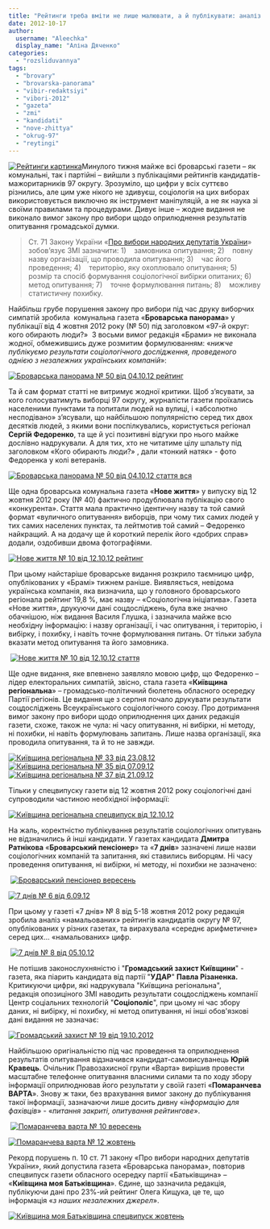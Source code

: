 ```yaml
---
title: "Рейтинги треба вміти не лише малювати, а й публікувати: аналіз ЗМІ (доповнено)"
date: 2012-10-17
author: 
  username: "Aleechka"
  display_name: "Аліна Дяченко"
categories: 
  - "rozsliduvannya"
tags: 
  - "brovary"
  - "brovarska-panorama"
  - "vibir-redaktsiyi"
  - "vibori-2012"
  - "gazeta"
  - "zmi"
  - "kandidati"
  - "nove-zhittya"
  - "okrug-97"
  - "reytingi"
---
```


[![](https://mpz.brovary.org/wp-content/uploads/2012/10/Reytingi-kartinka.jpg "Рейтинги картинка")](https://mpz.brovary.org/wp-content/uploads/2012/10/Reytingi-kartinka.jpg)Минулого тижня майже всі броварські газети – як комунальні, так і партійні – вийшли з публікаціями рейтингів кандидатів-мажоритарників 97 округу. Зрозуміло, що цифри у всіх суттєво різнились, але цим уже нікого не здивуєш, соціологія на цих виборах використовується виключно як інструмент маніпуляцій, а не як наука зі своїми правилами та процедурами. Дивує інше – жодне видання не виконало вимог закону про вибори щодо оприлюднення результатів опитування громадської думки.

> Ст. 71 Закону України «[Про вибори народних депутатів України](http://zakon1.rada.gov.ua/laws/show/4061-17/print1343213393985753)» зобов’язує ЗМІ зазначити: 1)    замовника опитування; 2)    повну назву організації, що проводила опитування; 3)    час його проведення; 4)    територію, яку охоплювало опитування; 5)    розмір та спосіб формування соціологічної вибірки опитаних; 6)    метод опитування; 7)    точне формулювання питань; 8)    можливу статистичну похибку.

Найбільш грубе порушення закону про вибори під час друку виборчих симпатій зробила  комунальна газета «**Броварська панорама**» у публікації від 4 жовтня 2012 року (№ 50) під заголовком «97-й округ: кого обирають люди?»  З восьми вимог редакція «Брами» не виконала жодної, обмежившись дуже розмитим формулюванням: «_нижче публікуємо результати соціологічного дослідження, проведеного однією з незалежних українських компаній_»:

[![](https://mpz.brovary.org/wp-content/uploads/2012/10/Brovarska-panorama-----50-vid-04.10.12-reyting.jpg "Броварська панорама № 50 від 04.10.12 рейтинг")](https://mpz.brovary.org/wp-content/uploads/2012/10/Brovarska-panorama-----50-vid-04.10.12-reyting.jpg)

Та й сам формат статті не витримує жодної критики. Щоб з’ясувати, за кого голосуватимуть виборці 97 округу, журналісти газети проїхались населеними пунктами та попитали людей на вулиці, і «абсолютно несподівано» з’ясували, що найбільшою популярністю серед тих двох десятків людей, з якими вони поспілкувались, користується регіонал **Сергій Федоренко**, та ще й усі позитивні відгуки про нього майже дослівно надрукували. А для тих, хто не читатиме цілу шпальту під заголовком «Кого обирають люди?» , дали «тонкий натяк» - фото Федоренка у колі ветеранів.

[![](https://mpz.brovary.org/wp-content/uploads/2012/10/Brovarska-panorama-----50-vid-04.10.12-stattya-vsya.jpg "Броварська панорама № 50 від 04.10.12 стаття вся")](https://mpz.brovary.org/wp-content/uploads/2012/10/Brovarska-panorama-----50-vid-04.10.12-stattya-vsya.jpg)

Ще одна броварська комунальна газета «**Нове життя**» у випуску від 12 жовтня 2012 року (№ 40) фактично продублювала публікацію свого «конкурента». Стаття мала практично ідентичну назву та той самий формат «вуличного опитування» виборців, при чому тих самих людей у тих самих населених пунктах, та лейтмотив той самий – Федоренко найкращий. А на додачу ще й короткий перелік його «добрих справ» додали, оздобивши двома фотографіями.

[![](https://mpz.brovary.org/wp-content/uploads/2012/10/Nove-zhittya-----10-vid-12.10.12-reyting.jpg "Нове життя № 10 від 12.10.12 рейтинг")](https://mpz.brovary.org/wp-content/uploads/2012/10/Nove-zhittya-----10-vid-12.10.12-reyting.jpg)

При цьому найстаріше броварське видання розкрило таємницю цифр, опублікованих у «Брамі» тижнем раніше. Виявляється, невідома українська компанія, яка визначила, що у головного броварського регіонала рейтинг 19,8 %, має назву – «Соціологічна ініціатива». Газета «Нове життя», друкуючи дані соцдосліджень, була вже значно обачнішою, ніж видання Василя Глушка, і зазначила майже всю необхідну інформацію: і назву організації, і час опитування, і територію, і вибірку, і похибку, і навіть точне формулювання питань. От тільки забула вказати метод опитування та його замовника.

 [![](https://mpz.brovary.org/wp-content/uploads/2012/10/Nove-zhittya-----10-vid-12.10.12-stattya.jpg "Нове життя № 10 від 12.10.12 стаття")](https://mpz.brovary.org/wp-content/uploads/2012/10/Nove-zhittya-----10-vid-12.10.12-stattya.jpg)

Ще одне видання, яке впевнено заявляло мовою цифр, що Федоренко – лідер електоральних симпатій, звісно, стала газета «**Київщина регіональна**» – громадсько-політичний бюлетень обласного осередку Партії регіонів. Це видання ще з серпня почало друкувати результати соцдосліджень Всеукраїнського соціологічного союзу. Про дотримання вимог закону про вибори щодо оприлюднення цих даних редакція газети, схоже, також не чула: ні часу опитування, ні вибірки, ні методу, ні похибки, ні навіть формулювань запитань. Лише назва організації, яка проводила опитування, та й то не завжди.

[![](https://mpz.brovary.org/wp-content/uploads/2012/10/Kiyivshhina-regionalna-----33-vid-23.08.12.jpg "Київщина регіональна № 33 від 23.08.12")](https://mpz.brovary.org/wp-content/uploads/2012/10/Kiyivshhina-regionalna-----33-vid-23.08.12.jpg) [![](https://mpz.brovary.org/wp-content/uploads/2012/10/Kiyivshhina-regionalna-----35-vid-07.09.12.jpg "Київщина регіональна № 35 від 07.09.12")](https://mpz.brovary.org/wp-content/uploads/2012/10/Kiyivshhina-regionalna-----35-vid-07.09.12.jpg)  [![](https://mpz.brovary.org/wp-content/uploads/2012/10/Kiyivshhina-regionalna-----37-vid-21.09.12.jpg "Київщина регіональна № 37 від 21.09.12")](https://mpz.brovary.org/wp-content/uploads/2012/10/Kiyivshhina-regionalna-----37-vid-21.09.12.jpg)

Тільки у спецвипуску газети від 12 жовтня 2012 року соціологічні дані супроводили частиною необхідної інформації:

[![](https://mpz.brovary.org/wp-content/uploads/2012/10/Kiyivshhina-regionalna-spetsvipusk-vid-12.10.12.jpg "Київщина регіональна спецвипуск від 12.10.12")](https://mpz.brovary.org/wp-content/uploads/2012/10/Kiyivshhina-regionalna-spetsvipusk-vid-12.10.12.jpg)

На жаль, коректністю публікування результатів соціологічних опитувань не відзначились й інші кандидати. У газетах кандидата **Дмитра Ратнікова** «**Броварський пенсіонер**» та «**7 днів**» зазначені лише назви соціологічних компаній та запитання, які ставились виборцям. Ні часу проведення опитування, ні вибірки, ні методу, ні похибки не зазначено:

 [![](https://mpz.brovary.org/wp-content/uploads/2012/10/Brovarskiy-pensioner-veresen.jpg "Броварський пенсіонер вересень")](https://mpz.brovary.org/wp-content/uploads/2012/10/Brovarskiy-pensioner-veresen.jpg)

[![](https://mpz.brovary.org/wp-content/uploads/2012/10/7-dniv-----6-vid-6.09.12.jpg "7 днів № 6 від 6.09.12")](https://mpz.brovary.org/wp-content/uploads/2012/10/7-dniv-----6-vid-6.09.12.jpg)

При цьому у газеті «7 днів» № 8 від 5-18 жовтня 2012 року редакція зробила аналіз «намальованих» рейтингів кандидатів округу № 97, опублікованих у різних газетах, та вирахувала «середнє арифметичне» серед цих… «намальованих» цифр.

 [![](https://mpz.brovary.org/wp-content/uploads/2012/10/7-dniv-----8-vid-05.10.12.jpg "7 днів № 8 від 05.10.12")](https://mpz.brovary.org/wp-content/uploads/2012/10/7-dniv-----8-vid-05.10.12.jpg)

Не потішив законослухняністю і "**Громадський захист Київщини**" - газета, яка піарить кандидата від партії "**УДАР**" **Павла Різаненка.** Критикуючи цифри, які надрукувала "Київщина регіональна", редакція опозиціного ЗМІ наводить результати соцдосліджень компанії Центр соціальних технологій "**Соціополіс**", при цьому ні час збору даних, ні вибірку, ні похибку, ні метод опитування, ні інші обов'язкові дані видання не зазначає:

[![](https://mpz.brovary.org/wp-content/uploads/2012/10/Gromadskiy-zahist-----19-vid-19.10.2012.jpg "Громадський захист № 19 від 19.10.2012")](https://mpz.brovary.org/wp-content/uploads/2012/10/Gromadskiy-zahist-----19-vid-19.10.2012.jpg)

Найбільшою оригінальністю під час проведення та оприлюднення результатів опитування відзначився кандидат-самовисуванець **Юрій Кравець**. Очільник Правозахисної групи «Варта» вирішив провести масштабне телефонне опитування власними силами та по ходу збору інформації оприлюднював його результати у своїй газеті «**Помаранчева ВАРТА**». Знову ж таки, без врахування вимог закону до публікування такої інформації, зазначаючи лише досить дивну «_інформацію для фахівців_» - «_питання закриті, опитування рейтингове_».

 [![](https://mpz.brovary.org/wp-content/uploads/2012/10/Pomarancheva-varta-----10-veresen.jpg "Помаранчева варта № 10 вересень")](https://mpz.brovary.org/wp-content/uploads/2012/10/Pomarancheva-varta-----10-veresen.jpg)

[![](https://mpz.brovary.org/wp-content/uploads/2012/10/Pomarancheva-varta-----12-zhovten.jpg "Помаранчева варта № 12 жовтень")](https://mpz.brovary.org/wp-content/uploads/2012/10/Pomarancheva-varta-----12-zhovten.jpg)

Рекорд порушень п. 10 ст. 71 закону «Про вибори народних депутатів України», який допустила газета «Броварська панорама», повторив спецвипуск газети обласного осередку партії «Батьківщина» – «**Київщина моя Батьківщина**». Єдине, що зазначила редакція, публікуючи дані про 23%-ий рейтинг Олега Кищука, це те, що інформація «_з наших незалежних джерел_».

[![](https://mpz.brovary.org/wp-content/uploads/2012/10/Kiyivshhina-moya-Batkivshhina-spetsvipusk-zhovten.jpg "Київщина моя Батьківщина спецвипуск жовтень")](https://mpz.brovary.org/wp-content/uploads/2012/10/Kiyivshhina-moya-Batkivshhina-spetsvipusk-zhovten.jpg)
